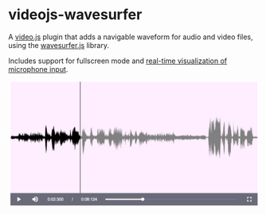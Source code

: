 # videojs-wavesurfer

A [video.js](http://www.videojs.com/) plugin that adds a navigable waveform
for audio and video files, using the [wavesurfer.js](https://github.com/katspaugh/wavesurfer.js)
library.

Includes support for fullscreen mode and [real-time visualization of microphone
input](microphone.md).

![Screenshot](img/screenshot.png?raw=true "videojs-wavesurfer")

